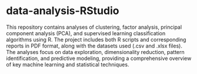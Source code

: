 # data-analysis-RStudio

This repository contains analyses of clustering, factor analysis, principal component analysis (PCA), and supervised learning classification algorithms using R. The project includes both R scripts and corresponding reports in PDF format, along with the datasets used (.csv and .xlsx files). The analyses focus on data exploration, dimensionality reduction, pattern identification, and predictive modeling, providing a comprehensive overview of key machine learning and statistical techniques.

